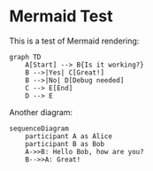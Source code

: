 # Mermaid Test

This is a test of Mermaid rendering:

```mermaid
graph TD
    A[Start] --> B{Is it working?}
    B -->|Yes| C[Great!]
    B -->|No| D[Debug needed]
    C --> E[End]
    D --> E
```

Another diagram:

```mermaid
sequenceDiagram
    participant A as Alice
    participant B as Bob
    A->>B: Hello Bob, how are you?
    B-->>A: Great!
``` 